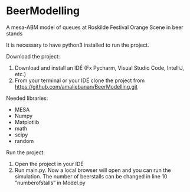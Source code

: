 # BeerModelling
A mesa-ABM model of queues at Roskilde Festival Orange Scene in beer stands


It is necessary to have python3 installed to run the project.

Download the project:
1. Download and install an IDÉ (Fx Pycharm, Visual Studio Code, IntelliJ, etc.)
2. From your terminal or your IDÉ clone the project from https://github.com/amaliebanan/BeerModelling.git


Needed libraries:
- MESA
- Numpy
- Matplotlib
- math
- scipy 
- random 

Run the project:
1. Open the project in your IDÉ
2. Run main.py.  Now a local browser will open and you can run the simulation. 
The number of beerstalls can be changed in line 10 ”numberofstalls” in Model.py

